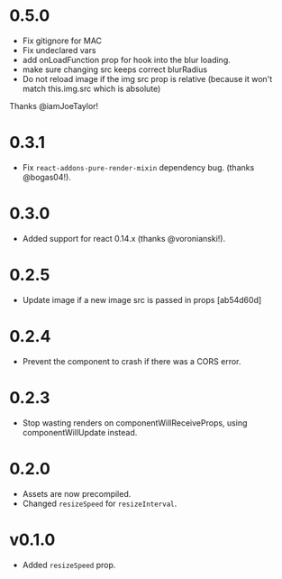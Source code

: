 # 0.5.0
* Fix gitignore for MAC
* Fix undeclared vars
* add onLoadFunction prop for hook into the blur loading.
* make sure changing src keeps correct blurRadius
* Do not reload image if the img src prop is relative (because it won't match this.img.src which is absolute)

Thanks @iamJoeTaylor!

# 0.3.1
* Fix `react-addons-pure-render-mixin` dependency bug. (thanks @bogas04!).

# 0.3.0
* Added support for react 0.14.x (thanks @voronianski!).

# 0.2.5
* Update image if a new image src is passed in props [ab54d60d]

# 0.2.4
* Prevent the component to crash if there was a CORS error.

# 0.2.3
* Stop wasting renders on componentWillReceiveProps, using componentWillUpdate instead.

# 0.2.0
* Assets are now precompiled.
* Changed `resizeSpeed` for `resizeInterval`.

# v0.1.0
* Added `resizeSpeed` prop.
